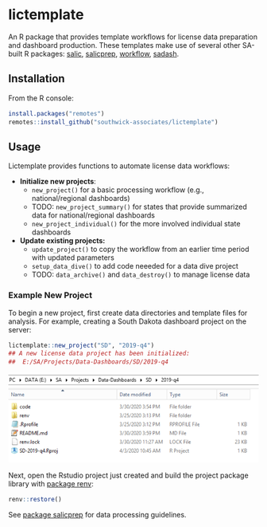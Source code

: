 # lictemplate

An R package that provides template workflows for license data preparation and dashboard production. These templates make use of several other SA-built R packages: [salic](https://southwick-associates.github.io/salic/), [salicprep](https://github.com/southwick-associates/salicprep), [workflow](https://github.com/southwick-associates/workflow),
[sadash](https://github.com/southwick-associates/sadash).

## Installation

From the R console:

```r
install.packages("remotes")
remotes::install_github("southwick-associates/lictemplate")
```
    
## Usage

Lictemplate provides functions to automate license data workflows:

- **Initialize new projects**: 
    + `new_project()` for a basic processing workflow (e.g., national/regional dashboards)
    + TODO: `new_project_summary()` for states that provide summarized data for national/regional dashboards
    + `new_project_individual()` for the more involved individual state dashboards
- **Update existing projects:**
    + `update_project()` to copy the workflow from an earlier time period with updated parameters
    + `setup_data_dive()` to add code neeeded for a data dive project
    + TODO: `data_archive()` and `data_destroy()` to manage license data

### Example New Project

To begin a new project, first create data directories and template files for analysis. For example, creating a South Dakota dashboard project on the server:

```r
lictemplate::new_project("SD", "2019-q4")
## A new license data project has been initialized:
##  E:/SA/Projects/Data-Dashboards/SD/2019-q4
```

![](img/new-dashboard.png)

Next, open the Rstudio project just created and build the project package library with [package renv](https://rstudio.github.io/renv/index.html):

```r
renv::restore()
```

See [package salicprep](https://github.com/southwick-associates/salicprep) for data processing guidelines.

